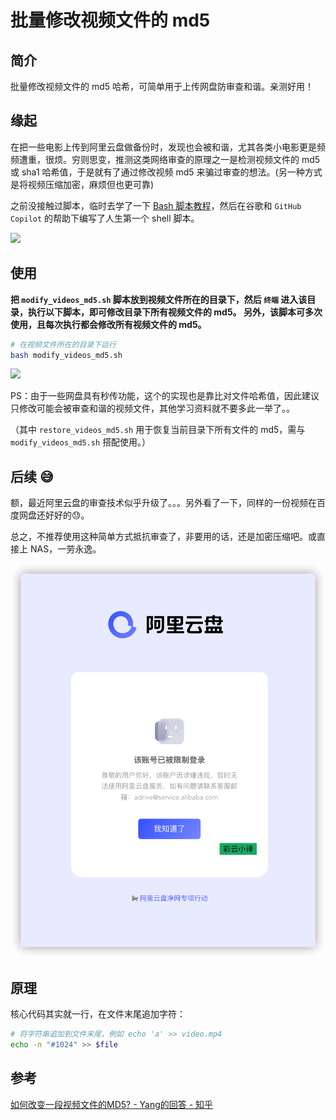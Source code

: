 # 批量修改视频文件的 md5

## 简介

批量修改视频文件的 md5 哈希，可简单用于上传网盘防审查和谐。亲测好用！

## 缘起

在把一些电影上传到阿里云盘做备份时，发现也会被和谐，尤其各类小电影更是频频遭重，很烦。穷则思变，推测这类网络审查的原理之一是检测视频文件的 md5 或 sha1 哈希值，于是就有了通过修改视频 md5 来骗过审查的想法。(另一种方式是将视频压缩加密，麻烦但也更可靠)

之前没接触过脚本，临时去学了一下 [Bash 脚本教程](https://wangdoc.com/bash/intro.html)，然后在谷歌和 `GitHub Copilot` 的帮助下编写了人生第一个 shell 脚本。

![](https://tva1.sinaimg.cn/large/e6c9d24egy1h1ioyvdjpbj21c00u040d.jpg)

## 使用

**把 `modify_videos_md5.sh` 脚本放到视频文件所在的目录下，然后 `终端` 进入该目录，执行以下脚本，即可修改目录下所有视频文件的 md5。 另外，该脚本可多次使用，且每次执行都会修改所有视频文件的 md5。**

```bash
# 在视频文件所在的目录下运行
bash modify_videos_md5.sh
```

![](https://tva1.sinaimg.cn/large/e6c9d24egy1h1iv9r7db9j21ac0u0n13.jpg)

PS：由于一些网盘具有秒传功能，这个的实现也是靠比对文件哈希值，因此建议只修改可能会被审查和谐的视频文件，其他学习资料就不要多此一举了。。

（其中 `restore_videos_md5.sh` 用于恢复当前目录下所有文件的 md5，需与 `modify_videos_md5.sh` 搭配使用。）



## 后续 😅

额，最近阿里云盘的审查技术似乎升级了。。。另外看了一下，同样的一份视频在百度网盘还好好的😓。

总之，不推荐使用这种简单方式抵抗审查了，非要用的话，还是加密压缩吧。或直接上 NAS，一劳永逸。

![image-20221024110433492](https://raw.githubusercontent.com/tisfeng/ImageBed/main/uPic/image-20221024110433492-1666580673.png)

## 原理

核心代码其实就一行，在文件末尾追加字符：

```bash
# 将字符串追加到文件末尾，例如 echo 'a' >> video.mp4
echo -n "#1024" >> $file
```



## 参考

[如何改变一段视频文件的MD5? - Yang的回答 - 知乎](https://www.zhihu.com/question/25378331/answer/80903615)